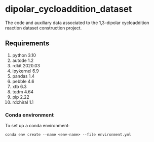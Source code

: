 # dipolar_cycloaddition_dataset
The code and auxiliary data associated to the 1,3-dipolar cycloaddition reaction dataset construction project.

## Requirements

1. python 3.10
2. autode 1.2
3. rdkit 2020.03
4. ipykernel 6.9
5. pandas 1.4
6. pebble 4.6
7. xtb 6.3
8. tqdm 4.64
9. pip 2.22
10. rdchiral 1.1

### Conda environment
To set up a conda environment:
```
conda env create --name <env-name> --file environment.yml
```

